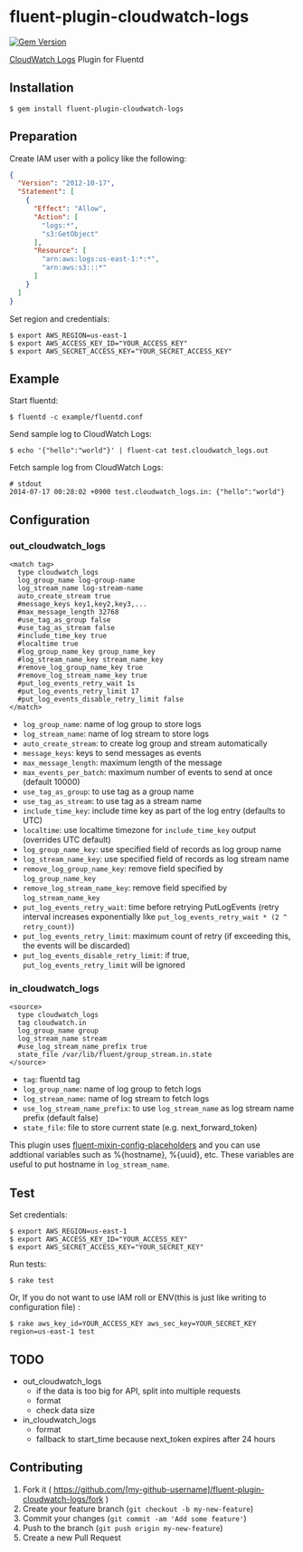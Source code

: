 # fluent-plugin-cloudwatch-logs

[![Gem Version](https://badge.fury.io/rb/fluent-plugin-cloudwatch-logs.svg)](http://badge.fury.io/rb/fluent-plugin-cloudwatch-logs)

[CloudWatch Logs](http://aws.amazon.com/blogs/aws/cloudwatch-log-service/) Plugin for Fluentd

## Installation

    $ gem install fluent-plugin-cloudwatch-logs

## Preparation

Create IAM user with a policy like the following:

```json
{
  "Version": "2012-10-17",
  "Statement": [
    {
      "Effect": "Allow",
      "Action": [
        "logs:*",
        "s3:GetObject"
      ],
      "Resource": [
        "arn:aws:logs:us-east-1:*:*",
        "arn:aws:s3:::*"
      ]
    }
  ]
}
```

Set region and credentials:

```
$ export AWS_REGION=us-east-1
$ export AWS_ACCESS_KEY_ID="YOUR_ACCESS_KEY"
$ export AWS_SECRET_ACCESS_KEY="YOUR_SECRET_ACCESS_KEY"
```

## Example

Start fluentd:

```
$ fluentd -c example/fluentd.conf
```

Send sample log to CloudWatch Logs:

```
$ echo '{"hello":"world"}' | fluent-cat test.cloudwatch_logs.out
```

Fetch sample log from CloudWatch Logs:

```
# stdout
2014-07-17 00:28:02 +0900 test.cloudwatch_logs.in: {"hello":"world"}
```

## Configuration
### out_cloudwatch_logs

```
<match tag>
  type cloudwatch_logs
  log_group_name log-group-name
  log_stream_name log-stream-name
  auto_create_stream true
  #message_keys key1,key2,key3,...
  #max_message_length 32768
  #use_tag_as_group false
  #use_tag_as_stream false
  #include_time_key true
  #localtime true
  #log_group_name_key group_name_key
  #log_stream_name_key stream_name_key
  #remove_log_group_name_key true
  #remove_log_stream_name_key true
  #put_log_events_retry_wait 1s
  #put_log_events_retry_limit 17
  #put_log_events_disable_retry_limit false
</match>
```

* `log_group_name`: name of log group to store logs
* `log_stream_name`: name of log stream to store logs
* `auto_create_stream`: to create log group and stream automatically
* `message_keys`: keys to send messages as events
* `max_message_length`: maximum length of the message
* `max_events_per_batch`: maximum number of events to send at once (default 10000)
* `use_tag_as_group`: to use tag as a group name
* `use_tag_as_stream`: to use tag as a stream name
* `include_time_key`: include time key as part of the log entry (defaults to UTC)
* `localtime`: use localtime timezone for `include_time_key` output (overrides UTC default)
* `log_group_name_key`: use specified field of records as log group name
* `log_stream_name_key`: use specified field of records as log stream name
* `remove_log_group_name_key`: remove field specified by `log_group_name_key`
* `remove_log_stream_name_key`: remove field specified by `log_stream_name_key`
* `put_log_events_retry_wait`: time before retrying PutLogEvents (retry interval increases exponentially like `put_log_events_retry_wait * (2 ^ retry_count)`)
* `put_log_events_retry_limit`: maximum count of retry (if exceeding this, the events will be discarded)
* `put_log_events_disable_retry_limit`: if true, `put_log_events_retry_limit` will be ignored

### in_cloudwatch_logs

```
<source>
  type cloudwatch_logs
  tag cloudwatch.in
  log_group_name group
  log_stream_name stream
  #use_log_stream_name_prefix true
  state_file /var/lib/fluent/group_stream.in.state
</source>
```

* `tag`: fluentd tag
* `log_group_name`: name of log group to fetch logs
* `log_stream_name`: name of log stream to fetch logs
* `use_log_stream_name_prefix`: to use `log_stream_name` as log stream name prefix (default false)
* `state_file`: file to store current state (e.g. next\_forward\_token)

This plugin uses [fluent-mixin-config-placeholders](https://github.com/tagomoris/fluent-mixin-config-placeholders) and you can use addtional variables such as %{hostname}, %{uuid}, etc. These variables are useful to put hostname in `log_stream_name`.

## Test

Set credentials:

```
$ export AWS_REGION=us-east-1
$ export AWS_ACCESS_KEY_ID="YOUR_ACCESS_KEY"
$ export AWS_SECRET_ACCESS_KEY="YOUR_SECRET_KEY"
```

Run tests:

```
$ rake test
```

Or, If you do not want to use IAM roll or ENV(this is just like writing to configuration file) :

```
$ rake aws_key_id=YOUR_ACCESS_KEY aws_sec_key=YOUR_SECRET_KEY region=us-east-1 test
```

## TODO

* out_cloudwatch_logs
  * if the data is too big for API, split into multiple requests
  * format
  * check data size
* in_cloudwatch_logs
  * format
  * fallback to start_time because next_token expires after 24 hours

## Contributing

1. Fork it ( https://github.com/[my-github-username]/fluent-plugin-cloudwatch-logs/fork )
2. Create your feature branch (`git checkout -b my-new-feature`)
3. Commit your changes (`git commit -am 'Add some feature'`)
4. Push to the branch (`git push origin my-new-feature`)
5. Create a new Pull Request
